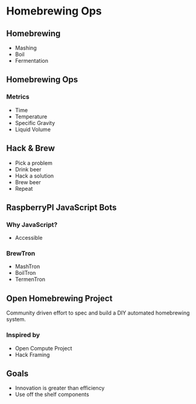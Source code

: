 # Homebrewing Ops

## Homebrewing

- Mashing
- Boil
- Fermentation

## Homebrewing Ops

### Metrics

- Time
- Temperature
- Specific Gravity
- Liquid Volume

## Hack & Brew

- Pick a problem
- Drink beer
- Hack a solution
- Brew beer
- Repeat

## RaspberryPI JavaScript Bots

### Why JavaScript?

- Accessible

### BrewTron

- MashTron
- BoilTron
- TermenTron

## Open Homebrewing Project

Community driven effort to spec and build a DIY automated homebrewing system. 

### Inspired by

- Open Compute Project
- Hack Framing

## Goals

- Innovation is greater than efficiency
- Use off the shelf components
